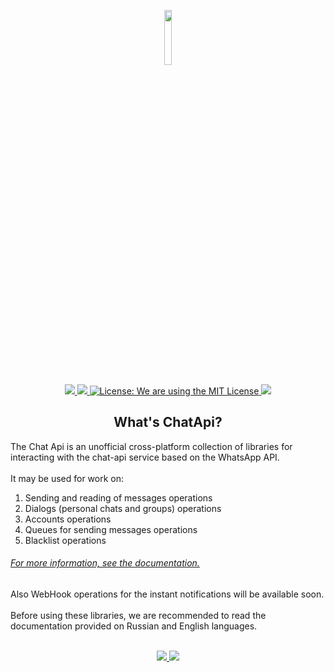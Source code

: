 <p align="center">
     <a href="https://chat-api.com">
          <img src="https://chat-api.com/img/logo-light.png" width="15%"  />
     </a>
</p>
<p align="center">
     <a href="https://www.nuget.org/packages/ChatApi.Core/"> 
          <img src="https://img.shields.io/badge/Version-1.0.1-success?style=for-the-badge&logo=appveyor" /> 
     </a>
     <a href="https://github.com/Zodt/ChatApi/releases">
          <img src="https://img.shields.io/badge/Release-Ok-success.svg?style=for-the-badge&logo=appveyor"  />
     </a>
     <a href="LICENSE">
          <img src="https://img.shields.io/badge/license-MIT-success.svg?style=for-the-badge&logo=appveyor" 
               alt="License: We are using the MIT License"  />
     </a> 
     <a href="https://github.com/Zodt">
          <img src="https://img.shields.io/badge/Author-Russian-success.svg?style=for-the-badge&logo=appveyor"  />
     </a>
</p>
<h2 align="center">What's ChatApi?</h2>

The Chat Api is an unofficial cross-platform collection of libraries for interacting with the сhat-api service based on the WhatsApp API. <br/> <br/>
It may be used for work on: 
<ol>
    <li>Sending and reading of messages operations</li> 
    <li>Dialogs (personal chats and groups) operations</li> 
    <li>Accounts operations</li> 
    <li>Queues for sending messages operations</li> 
    <li>Blacklist operations</li> 
</ol><h6><u><i>For more information, see the documentation.</i></u></h6>
Also WebHook operations for the instant notifications will be available soon. </br> <br/>
Before using these libraries, we are recommended to read the documentation provided on Russian and English languages. </br> </br>

<p align="center">
     <a href="Documentation/ru-RU/README.md">
          <img src="https://img.shields.io/badge/Docs-Russian-informational.svg?style=for-the-badge&logo=appveyor"  />
     </a>
     <a href="Documentation/en-EN/README.md">
          <img src="https://img.shields.io/badge/Docs-English-informational.svg?style=for-the-badge&logo=appveyor"  />
     </a>
</p>

